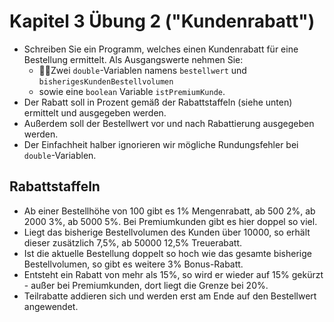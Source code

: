 # Kapitel 3 Übung 2 ("Kundenrabatt")

- Schreiben Sie ein Programm, welches einen Kundenrabatt für eine Bestellung ermittelt. Als Ausgangswerte nehmen Sie:
  - Zwei ```double```-Variablen namens ```bestellwert``` und ```bisherigesKundenBestellvolumen```
  - sowie eine ```boolean``` Variable ```istPremiumKunde```.
- Der Rabatt soll in Prozent gemäß der Rabattstaffeln (siehe unten) ermittelt und ausgegeben werden.
- Außerdem soll der Bestellwert vor und nach Rabattierung ausgegeben werden.
- Der Einfachheit halber ignorieren wir mögliche Rundungsfehler bei ```double```-Variablen.

## Rabattstaffeln

- Ab einer Bestellhöhe von 100 gibt es 1% Mengenrabatt, ab 500 2%, ab 2000 3%, ab 5000 5%. Bei Premiumkunden gibt es hier doppel so viel.
- Liegt das bisherige Bestellvolumen des Kunden über 10000, so erhält dieser zusätzlich 7,5%, ab 50000 12,5% Treuerabatt.
- Ist die aktuelle Bestellung doppelt so hoch wie das gesamte bisherige Bestellvolumen, so gibt es weitere 3% Bonus-Rabatt.
- Entsteht ein Rabatt von mehr als 15%, so wird er wieder auf 15% gekürzt - außer bei Premiumkunden, dort liegt die Grenze bei 20%.
- Teilrabatte addieren sich und werden erst am Ende auf den Bestellwert angewendet.
